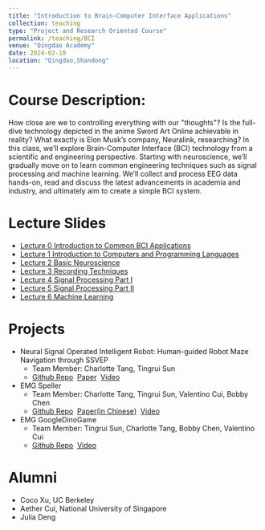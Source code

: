 ```yaml
---
title: "Introduction to Brain-Computer Interface Applications"
collection: teaching
type: "Project and Research Oriented Course"
permalink: /teaching/BCI
venue: "Qingdao Academy"
date: 2024-02-10
location: "Qingdao,Shandong"
---
```

Course Description:
======
How close are we to controlling everything with our "thoughts"? Is the full-dive technology depicted in the anime Sword Art Online achievable in reality? What exactly is Elon Musk’s company, Neuralink, researching? In this class, we’ll explore Brain-Computer Interface (BCI) technology from a scientific and engineering perspective. Starting with neuroscience, we’ll gradually move on to learn common engineering techniques such as signal processing and machine learning. We’ll collect and process EEG data hands-on, read and discuss the latest advancements in academia and industry, and ultimately aim to create a simple BCI system. 

Lecture Slides
======
* [Lecture 0 Introduction to Common BCI Applications](https://siw028.github.io/siwen.github.io/files/BCI/Lecture0_Introduction.pptx)
* [Lecture 1 Introduction to Computers and Programming Languages](https://siw028.github.io/siwen.github.io/files/BCI/Lecture1.pptx)
* [Lecture 2 Basic Neuroscience](https://siw028.github.io/siwen.github.io/files/BCI/Lecture2_basic_neuroscience.pptx)
* [Lecture 3 Recording Techniques](https://siw028.github.io/siwen.github.io/files/BCI/Recording_technique.pptx)
* [Lecture 4 Signal Processing Part I](https://siw028.github.io/siwen.github.io/files/BCI/Signal_processing.pptx)
* [Lecture 5 Signal Processing Part II](https://siw028.github.io/siwen.github.io/files/BCI/Signal_processing_partII.pptx)
* [Lecture 6 Machine Learning](https://siw028.github.io/siwen.github.io/files/BCI/Lecture6_machineLearning.pptx)

Projects
======
* Neural Signal Operated Intelligent Robot: Human-guided Robot Maze Navigation through SSVEP
    * Team Member: Charlotte Tang, Tingrui Sun
    * [Github Repo](https://github.com/QABCI/Neural-Signal-Operated-Intelligent-Robot)&nbsp;&nbsp;[Paper](https://arxiv.org/abs/2410.11867)&nbsp;&nbsp;[Video](https://www.bilibili.com/video/BV13VhpeHETQ/?spm_id_from=333.999.0.0)
* EMG Speller 
    * Team Member: Charlotte Tang, Tingrui Sun, Valentino Cui, Bobby Chen
    * [Github Repo](https://github.com/QABCI/EMG-Speller-)&nbsp;&nbsp;[Paper(in Chinese)](https://siw028.github.io/siwen.github.io/files/BCI/EMG_speller.pdf)&nbsp;&nbsp;[Video](https://www.bilibili.com/video/BV1dW421F7yK/?spm_id_from=333.337.search-card.all.click)
* EMG GoogleDinoGame
    * Team Member: Tingrui Sun, Charlotte Tang, Bobby Chen, Valentino Cui
    * [Github Repo](https://github.com/QABCI/EMG-GoogleDinoGame)&nbsp;&nbsp;[Video](https://www.bilibili.com/video/BV1yz421Q7Di/?spm_id_from=333.788.recommend_more_video.-1)

Alumni 
======
* Coco Xu, UC Berkeley 
* Aether Cui, National University of Singapore 
* Julia Deng



